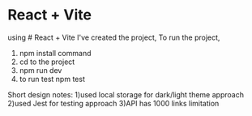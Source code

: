 # React + Vite

using # React + Vite I've created the project,
To run the project, 
1) npm install command
2) cd to the project
3) npm run dev
4) to run test npm test



Short design notes:
1)used local storage for dark/light theme approach
2)used Jest for testing approach
3)API has 1000 links limitation


 
